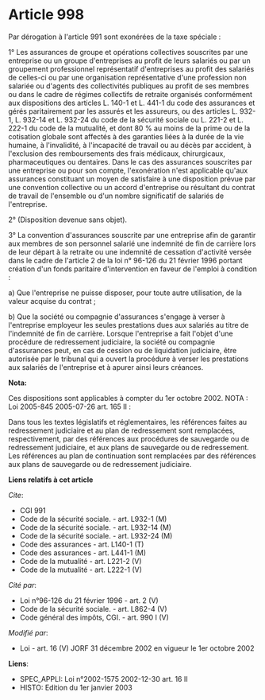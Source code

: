 # Article 998

Par dérogation à l'article 991 sont exonérées de la taxe spéciale :

1° Les assurances de groupe et opérations collectives souscrites par une entreprise ou un groupe d'entreprises au profit de
leurs salariés ou par un groupement professionnel représentatif d'entreprises au profit des salariés de celles-ci ou par une
organisation représentative d'une profession non salariée ou d'agents des collectivités publiques au profit de ses membres ou
dans le cadre de régimes collectifs de retraite organisés conformément aux dispositions des articles L. 140-1 et L. 441-1 du
code des assurances et gérés paritairement par les assurés et les assureurs, ou des articles L. 932-1, L. 932-14 et L. 932-24
du code de la sécurité sociale ou L. 221-2 et L. 222-1 du code de la mutualité, et dont 80 % au moins de la prime ou de la
cotisation globale sont affectés à des garanties liées à la durée de la vie humaine, à l'invalidité, à l'incapacité de
travail ou au décès par accident, à l'exclusion des remboursements des frais médicaux, chirurgicaux, pharmaceutiques ou
dentaires. Dans le cas des assurances souscrites par une entreprise ou pour son compte, l'exonération n'est applicable qu'aux
assurances constituant un moyen de satisfaire à une disposition prévue par une convention collective ou un accord
d'entreprise ou résultant du contrat de travail de l'ensemble ou d'un nombre significatif de salariés de l'entreprise.

2° (Disposition devenue sans objet).

3° La convention d'assurances souscrite par une entreprise afin de garantir aux membres de son personnel salarié une
indemnité de fin de carrière lors de leur départ à la retraite ou une indemnité de cessation d'activité versée dans le cadre
de l'article 2 de la loi n° 96-126 du 21 février 1996 portant création d'un fonds paritaire d'intervention en faveur de
l'emploi à condition :

a) Que l'entreprise ne puisse disposer, pour toute autre utilisation, de la valeur acquise du contrat ;

b) Que la société ou compagnie d'assurances s'engage à verser à l'entreprise employeur les seules prestations dues aux
salariés au titre de l'indemnité de fin de carrière. Lorsque l'entreprise a fait l'objet d'une procédure de redressement
judiciaire, la société ou compagnie d'assurances peut, en cas de cession ou de liquidation judiciaire, être autorisée par le
tribunal qui a ouvert la procédure à verser les prestations aux salariés de l'entreprise et à apurer ainsi leurs créances.

**Nota:**

Ces dispositions sont applicables à compter du 1er octobre 2002.    NOTA : Loi 2005-845 2005-07-26 art. 165 II :

Dans tous les textes législatifs et réglementaires, les références faites au redressement judiciaire et au plan de
redressement sont remplacées, respectivement, par des références aux procédures de sauvegarde ou de redressement judiciaire,
et aux plans de sauvegarde ou de redressement. Les références au plan de continuation sont remplacées par des références aux
plans de sauvegarde ou de redressement judiciaire.

**Liens relatifs à cet article**

_Cite_:

  - CGI 991
  - Code de la sécurité sociale. - art. L932-1 (M)
  - Code de la sécurité sociale. - art. L932-14 (M)
  - Code de la sécurité sociale. - art. L932-24 (M)
  - Code des assurances - art. L140-1 (T)
  - Code des assurances - art. L441-1 (M)
  - Code de la mutualité - art. L221-2 (V)
  - Code de la mutualité - art. L222-1 (V)

_Cité par_:

  - Loi n°96-126 du 21 février 1996 - art. 2 (V)
  - Code de la sécurité sociale. - art. L862-4 (V)
  - Code général des impôts, CGI. - art. 990 I (V)

_Modifié par_:

  - Loi - art. 16 (V) JORF 31 décembre 2002 en vigueur le 1er octobre 2002

**Liens**:

  - SPEC_APPLI: Loi n°2002-1575 2002-12-30 art. 16 II
  - HISTO: Edition du 1er janvier 2003
